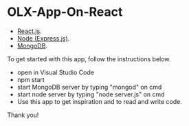 # OLX-App-On-React
- [React.js](https://reactjs.org/).
- [Node (Express.js)](http://expressjs.com/).
- [MongoDB](https://www.mongodb.com/).


To get started with this app, follow the instructions below.

- open in Visual Studio Code
- npm start
- start MongoDB server by typing "mongod" on cmd
- start node server by typing "node server.js" on cmd
- Use this app to get inspiration and to read and write code.

Thank you!
